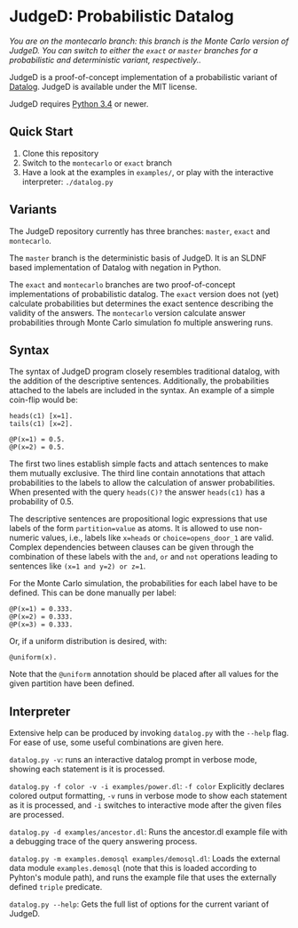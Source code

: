 JudgeD: Probabilistic Datalog
=============================

_You are on the montecarlo branch: this branch is the Monte Carlo version of
JudgeD. You can switch to either the `exact` or `master` branches for a
probabilistic and deterministic variant, respectively.._

JudgeD is a proof-of-concept implementation of a probabilistic variant of
[Datalog](https://en.wikipedia.org/wiki/Datalog). JudgeD is available under the
MIT license.

JudgeD requires [Python 3.4](https://www.python.org/) or newer.


Quick Start
-----------

  1. Clone this repository
  2. Switch to the `montecarlo` or `exact` branch
  3. Have a look at the examples in `examples/`, or play with the interactive
     interpreter: `./datalog.py`


Variants
--------

The JudgeD repository currently has three branches: `master`, `exact` and
`montecarlo`.

The `master` branch is the deterministic basis of JudgeD. It is an SLDNF based
implementation of Datalog with negation in Python.

The `exact` and `montecarlo` branches are two proof-of-concept implementations
of probabilistic datalog. The `exact` version does not (yet) calculate
probabilities but determines the exact sentence describing the validity of the
answers. The `montecarlo` version calculate answer probabilities through Monte
Carlo simulation fo multiple answering runs.


Syntax
------

The syntax of JudgeD program closely resembles traditional datalog, with the
addition of the descriptive sentences. Additionally, the probabilities attached
to the labels are included in the syntax. An example of a simple coin-flip
would be:

    heads(c1) [x=1].
    tails(c1) [x=2].
    
    @P(x=1) = 0.5.
    @P(x=2) = 0.5.

The first two lines establish simple facts and attach sentences to make them
mutually exclusive. The third line contain annotations that attach
probabilities to the labels to allow the calculation of answer probabilities.
When presented with the query `heads(C)?` the answer `heads(c1)` has a
probability of 0.5.

The descriptive sentences are propositional logic expressions that use labels
of the form `partition=value` as atoms. It is allowed to use non-numeric
values, i.e., labels like `x=heads` or `choice=opens_door_1` are valid. Complex
dependencies between clauses can be given through the combination of these
labels with the `and`, `or` and `not` operations leading to sentences like
`(x=1 and y=2) or z=1`.

For the Monte Carlo simulation, the probabilities for each label have to be
defined. This can be done manually per label:

    @P(x=1) = 0.333.
    @P(x=2) = 0.333.
    @P(x=3) = 0.333.

Or, if a uniform distribution is desired, with:

    @uniform(x).

Note that the `@uniform` annotation should be placed after all values for the
given partition have been defined.


Interpreter
-----------

Extensive help can be produced by invoking `datalog.py` with the `--help` flag.
For ease of use, some useful combinations are given here.

`datalog.py -v`: runs an interactive datalog prompt in verbose mode, showing
each statement is it is processed.

`datalog.py -f color -v -i examples/power.dl`: `-f color` Explicitly declares
colored output formatting, `-v` runs in verbose mode to show each statement as
it is processed, and `-i` switches to interactive mode after the given files
are processed.

`datalog.py -d examples/ancestor.dl`: Runs the ancestor.dl example file with a
debugging trace of the query answering process.

`datalog.py -m examples.demosql examples/demosql.dl`: Loads the external data
module `examples.demosql` (note that this is loaded according to Pyhton's
module path), and runs the example file that uses the externally defined
`triple` predicate.

`datalog.py --help`: Gets the full list of options for the current variant of
JudgeD.
